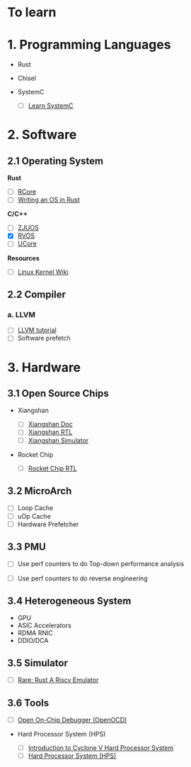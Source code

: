 # To learn

# 1. Programming Languages

* Rust
* Chisel
* SystemC

  - [ ] [Learn SystemC](https://learnsystemc.com/)

# 2. Software

## 2.1 Operating System

**Rust**

- [ ] [RCore](https://github.com/rcore-os/rCore)
- [ ] [Writing an OS in Rust](https://github.com/rustcc/writing-an-os-in-rust)

**C/C++**

- [ ] [ZJUOS](https://github.com/ZJU-SEC/os22fall-stu)
- [x] [RVOS](https://github.com/plctlab/riscv-operating-system-mooc)
- [ ] [UCore](https://github.com/LearningOS/uCore-Tutorial-Guide-2022S)

**Resources**

- [ ] [Linux Kernel Wiki](https://github.com/0voice/linux_kernel_wiki)

## 2.2 Compiler

### a. LLVM

- [ ] [LLVM tutorial](https://llvm-tutorial-cn.readthedocs.io/en/latest/)
- [ ] Software prefetch

# 3. Hardware


## 3.1 Open Source Chips

* Xiangshan

  - [ ] [Xiangshan Doc](https://xiangshan-doc.readthedocs.io/zh_CN/latest/)
  - [ ] [Xiangshan RTL](https://github.com/OpenXiangShan/XiangShan)
  - [ ] [Xiangshan Simulator](https://github.com/OpenXiangShan/GEM5)

* Rocket Chip

  - [ ] [Rocket Chip RTL](https://github.com/chipsalliance/rocket-chip)
 
## 3.2 MicroArch

- [ ] Loop Cache
- [ ] uOp Cache
- [ ] Hardware Prefetcher

## 3.3 PMU

- [ ] Use perf counters to do Top-down performance analysis
- [ ] Use perf counters to do reverse engineering


## 3.4 Heterogeneous System

* GPU
* ASIC Accelerators
* RDMA RNIC
* DDIO/DCA

## 3.5 Simulator

- [ ] [Rare: Rust A Riscv Emulator](https://siriusdemon.github.io/Rare/index.html)


## 3.6 Tools

- [ ] [Open On-Chip Debugger (OpenOCD)](https://github.com/openocd-org/openocd)

* Hard Processor System (HPS)

  - [ ] [Introduction to Cyclone V Hard Processor System](https://people.ece.cornell.edu/land/courses/ece5760/DE1_SOC/HPS_INTRO_54001.pdf)`
  - [ ] [Hard Processor System (HPS)](https://www.intel.com/content/www/us/en/docs/programmable/683717/current/hard-processor-system-hps.html)
